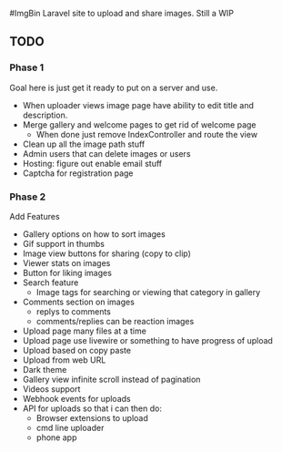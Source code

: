 #ImgBin
Laravel site to upload and share images. Still a WIP



## TODO

### Phase 1
Goal here is just get it ready to put on a server and use.
- When uploader views image page have ability to edit title and description.
- Merge gallery and welcome pages to get rid of welcome page
  - When done just remove IndexController and route the view
- Clean up all the image path stuff
- Admin users that can delete images or users
- Hosting: figure out enable email stuff 
- Captcha for registration page

### Phase 2 
Add Features

- Gallery options on how to sort images
- Gif support in thumbs
- Image view buttons for sharing (copy to clip)
- Viewer stats on images
- Button for liking images
- Search feature
  - Image tags for searching or viewing that category in gallery
- Comments section on images
  - replys to comments
  - comments/replies can be reaction images
- Upload page many files at a time
- Upload page use livewire or something to have progress of upload 
- Upload based on copy paste
- Upload from web URL
- Dark theme
- Gallery view infinite scroll instead of pagination
- Videos support
- Webhook events for uploads
- API for uploads so that i can then do:
  - Browser extensions to upload
  - cmd line uploader
  - phone app
